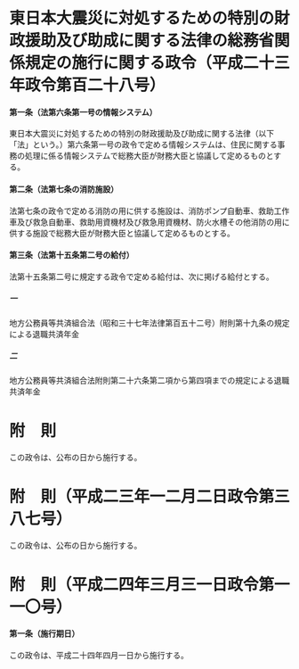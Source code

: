 # 東日本大震災に対処するための特別の財政援助及び助成に関する法律の総務省関係規定の施行に関する政令（平成二十三年政令第百二十八号）
#### 第一条（法第六条第一号の情報システム）
東日本大震災に対処するための特別の財政援助及び助成に関する法律（以下「法」という。）第六条第一号の政令で定める情報システムは、住民に関する事務の処理に係る情報システムで総務大臣が財務大臣と協議して定めるものとする。
#### 第二条（法第七条の消防施設）
法第七条の政令で定める消防の用に供する施設は、消防ポンプ自動車、救助工作車及び救急自動車、救助用資機材及び救急用資機材、防火水槽その他消防の用に供する施設で総務大臣が財務大臣と協議して定めるものとする。
#### 第三条（法第十五条第二号の給付）
法第十五条第二号に規定する政令で定める給付は、次に掲げる給付とする。
##### 一
地方公務員等共済組合法（昭和三十七年法律第百五十二号）附則第十九条の規定による退職共済年金
##### 二
地方公務員等共済組合法附則第二十六条第二項から第四項までの規定による退職共済年金
# 附　則
この政令は、公布の日から施行する。
# 附　則（平成二三年一二月二日政令第三八七号）
この政令は、公布の日から施行する。
# 附　則（平成二四年三月三一日政令第一一〇号）
#### 第一条（施行期日）
この政令は、平成二十四年四月一日から施行する。
